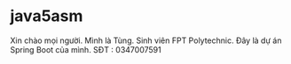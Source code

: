 # java5asm
Xin chào mọi người.
Mình là Tùng. Sinh viên FPT Polytechnic.
Đây là dự án Spring Boot của mình.
SĐT : 0347007591
